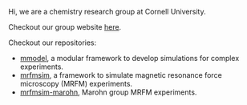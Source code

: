 Hi, we are a chemistry research group at Cornell University.

Checkout our group website [here](http://marohn.chem.cornell.edu/).

Checkout our repositories:

- [mmodel](https://github.com/Marohn-Group/mmodel), a modular framework to develop simulations for complex experiments.
- [mrfmsim](https://github.com/Marohn-Group/mrfmsim), a framework to simulate magnetic resonance force microscopy (MRFM) experiments.
- [mrfmsim-marohn](https://github.com/Marohn-Group/mrfmsim-marohn), Marohn group MRFM experiments.
